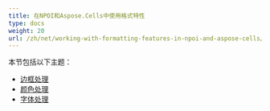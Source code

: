 ```yaml
---
title: 在NPOI和Aspose.Cells中使用格式特性
type: docs
weight: 20
url: /zh/net/working-with-formatting-features-in-npoi-and-aspose-cells/
---
```


本节包括以下主题：

- [边框处理](/cells/zh/net/working-with-borders/)
- [颜色处理](/cells/zh/net/working-with-colors/)
- [字体处理](/cells/zh/net/working-with-fonts/)
